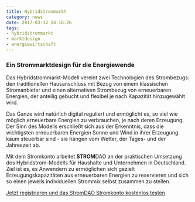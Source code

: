 ```yaml
---
title: Hybridstrommarkt
category: news
date: 2017-03-12 14:16:26
tags:
- hybridstrommarkt
- marktdesign
- energiewirtschaft
---
```

### Ein Strommarktdesign für die Energiewende


Das Hybridstrommarkt-Modell vereint zwei Technologien des Strombezugs: den traditionellen Hausanschluss mit Bezug von einem klassischen Stromanbieter und einen alternativen Strombezug von erneuerbaren Energien, der anteilig gebucht und flexibel je nach Kapazität hinzugewählt wird.

Das Ganze wird natürlich digital reguliert und ermöglicht es, so viel wie möglich erneuerbare Energien zu verbrauchen, je nach deren Erzeugung. Der Sinn des Modells erschließt sich aus der Erkenntnis, dass die wichtigsten erneuerbaren Energien Sonne und Wind in ihrer Erzeugung kaum steuerbar sind - sie hängen vom Wetter, der Tages- und der Jahreszeit ab.

Mit dem Stromkonto arbeitet **STROM**DAO an der praktischen Umsetzung des Hybridstrom-Modells für Haushalte und Unternehmen in Deutschland. Ziel ist es, es Anwendern zu ermöglichen sich gezielt Erzeugungskapazitäten aus erneuerbaren Energien zu reservieren und sich so einen jeweils individuellen Strommix selbst zusammen zu stellen. 

[Jetzt registrieren und das StromDAO Stromkonto kostenlos testen](https://app.stromdao.de/investor/stromkonto/eval)
